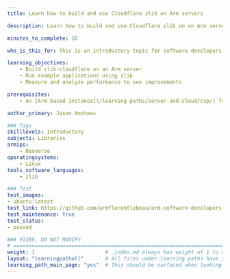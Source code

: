 ```yaml
---
title: Learn how to build and use Cloudflare zlib on Arm servers

description: Learn how to build and use Cloudflare zlib on on Arm servers

minutes_to_complete: 10

who_is_this_for: This is an introductory topic for software developers to learn how to to build and use Cloudflare zlib on Arm servers.

learning_objectives:
    - Build zlib-cloudflare on an Arm server
    - Run example applications using zlib
    - Measure and analyze performance to see improvements

prerequisites:
    - An [Arm based instance](/learning-paths/server-and-cloud/csp/) from an appropriate cloud service provider running `Ubuntu 20.04` or `Ubuntu 22.04`.

author_primary: Jason Andrews

### Tags
skilllevels: Introductory
subjects: Libraries
armips:
    - Neoverse
operatingsystems:
    - Linux
tools_software_languages:
    - zlib

### Test
test_images:
- ubuntu:latest
test_link: https://github.com/armflorentlebeau/arm-software-developers-ads/actions/runs/3540052189
test_maintenance: true
test_status:
- passed

### FIXED, DO NOT MODIFY
# ================================================================================
weight: 1                       # _index.md always has weight of 1 to order correctly
layout: "learningpathall"       # All files under learning paths have this same wrapper
learning_path_main_page: "yes"  # This should be surfaced when looking for related content. Only set for _index.md of learning path content.
---
```

